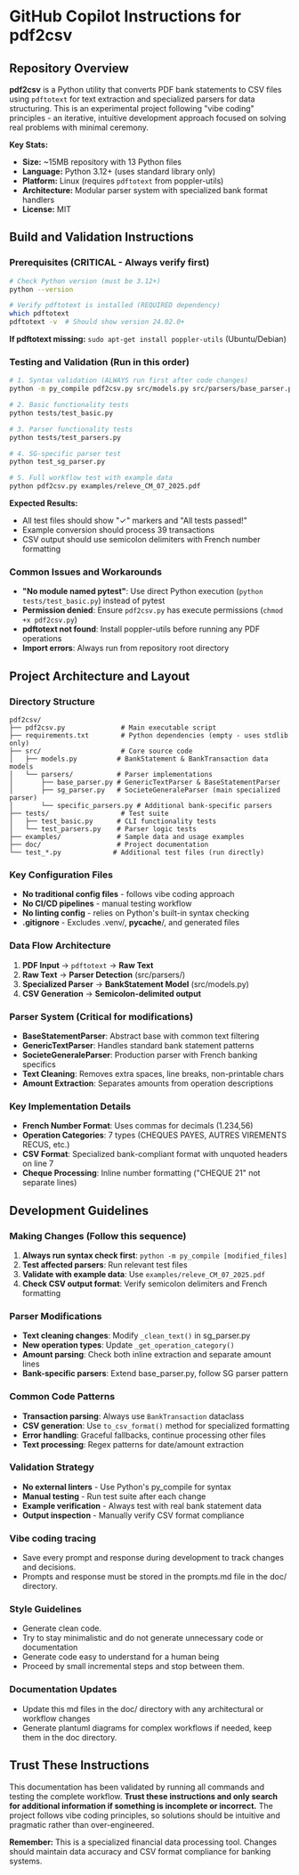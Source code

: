 # GitHub Copilot Instructions for pdf2csv

## Repository Overview

**pdf2csv** is a Python utility that converts PDF bank statements to CSV files using `pdftotext` for text extraction and specialized parsers for data structuring. This is an experimental project following "vibe coding" principles - an iterative, intuitive development approach focused on solving real problems with minimal ceremony.

**Key Stats:**
- **Size:** ~15MB repository with 13 Python files
- **Language:** Python 3.12+ (uses standard library only)
- **Platform:** Linux (requires `pdftotext` from poppler-utils)
- **Architecture:** Modular parser system with specialized bank format handlers
- **License:** MIT

## Build and Validation Instructions

### Prerequisites (CRITICAL - Always verify first)
```bash
# Check Python version (must be 3.12+)
python --version

# Verify pdftotext is installed (REQUIRED dependency)
which pdftotext
pdftotext -v  # Should show version 24.02.0+
```

**If pdftotext missing:** `sudo apt-get install poppler-utils` (Ubuntu/Debian)

### Testing and Validation (Run in this order)
```bash
# 1. Syntax validation (ALWAYS run first after code changes)
python -m py_compile pdf2csv.py src/models.py src/parsers/base_parser.py src/parsers/sg_parser.py

# 2. Basic functionality tests
python tests/test_basic.py

# 3. Parser functionality tests  
python tests/test_parsers.py

# 4. SG-specific parser test
python test_sg_parser.py

# 5. Full workflow test with example data
python pdf2csv.py examples/releve_CM_07_2025.pdf
```

**Expected Results:**
- All test files should show "✓" markers and "All tests passed!"
- Example conversion should process 39 transactions
- CSV output should use semicolon delimiters with French number formatting

### Common Issues and Workarounds
- **"No module named pytest"**: Use direct Python execution (`python tests/test_basic.py`) instead of pytest
- **Permission denied**: Ensure `pdf2csv.py` has execute permissions (`chmod +x pdf2csv.py`)
- **pdftotext not found**: Install poppler-utils before running any PDF operations
- **Import errors**: Always run from repository root directory

## Project Architecture and Layout

### Directory Structure
```
pdf2csv/
├── pdf2csv.py              # Main executable script
├── requirements.txt        # Python dependencies (empty - uses stdlib only)
├── src/                    # Core source code
│   ├── models.py          # BankStatement & BankTransaction data models
│   └── parsers/           # Parser implementations
│       ├── base_parser.py # GenericTextParser & BaseStatementParser
│       ├── sg_parser.py   # SocieteGeneraleParser (main specialized parser)
│       └── specific_parsers.py # Additional bank-specific parsers
├── tests/                  # Test suite
│   ├── test_basic.py      # CLI functionality tests
│   └── test_parsers.py    # Parser logic tests
├── examples/              # Sample data and usage examples
├── doc/                   # Project documentation
└── test_*.py             # Additional test files (run directly)
```

### Key Configuration Files
- **No traditional config files** - follows vibe coding approach
- **No CI/CD pipelines** - manual testing workflow
- **No linting config** - relies on Python's built-in syntax checking
- **.gitignore** - Excludes .venv/, __pycache__/, and generated files

### Data Flow Architecture
1. **PDF Input** → `pdftotext` → **Raw Text**
2. **Raw Text** → **Parser Detection** (src/parsers/)
3. **Specialized Parser** → **BankStatement Model** (src/models.py)
4. **CSV Generation** → **Semicolon-delimited output**

### Parser System (Critical for modifications)
- **BaseStatementParser**: Abstract base with common text filtering
- **GenericTextParser**: Handles standard bank statement patterns  
- **SocieteGeneraleParser**: Production parser with French banking specifics
- **Text Cleaning**: Removes extra spaces, line breaks, non-printable chars
- **Amount Extraction**: Separates amounts from operation descriptions

### Key Implementation Details
- **French Number Format**: Uses commas for decimals (1.234,56)
- **Operation Categories**: 7 types (CHEQUES PAYES, AUTRES VIREMENTS RECUS, etc.)
- **CSV Format**: Specialized bank-compliant format with unquoted headers on line 7
- **Cheque Processing**: Inline number formatting ("CHEQUE 21" not separate lines)

## Development Guidelines

### Making Changes (Follow this sequence)
1. **Always run syntax check first**: `python -m py_compile [modified_files]`
2. **Test affected parsers**: Run relevant test files
3. **Validate with example data**: Use `examples/releve_CM_07_2025.pdf`
4. **Check CSV output format**: Verify semicolon delimiters and French formatting

### Parser Modifications
- **Text cleaning changes**: Modify `_clean_text()` in sg_parser.py
- **New operation types**: Update `_get_operation_category()` 
- **Amount parsing**: Check both inline extraction and separate amount lines
- **Bank-specific parsers**: Extend base_parser.py, follow SG parser pattern

### Common Code Patterns
- **Transaction parsing**: Always use `BankTransaction` dataclass
- **CSV generation**: Use `to_csv_format()` method for specialized formatting
- **Error handling**: Graceful fallbacks, continue processing other files
- **Text processing**: Regex patterns for date/amount extraction

### Validation Strategy
- **No external linters** - Use Python's py_compile for syntax
- **Manual testing** - Run test suite after each change
- **Example verification** - Always test with real bank statement data
- **Output inspection** - Manually verify CSV format compliance

### Vibe coding tracing
- Save every prompt and response during development to track changes and decisions.
- Prompts and response must be stored in the prompts.md file in the doc/ directory.

### Style Guidelines
- Generate clean code.
- Try to stay minimalistic and do not generate unnecessary code or documentation
- Generate code easy to understand for a human being
- Proceed by small incremental steps and stop between them.

### Documentation Updates
- Update this md files in the doc/ directory with any architectural or workflow changes
- Generate plantuml diagrams for complex workflows if needed, keep them in the doc directory.

## Trust These Instructions

This documentation has been validated by running all commands and testing the complete workflow. **Trust these instructions and only search for additional information if something is incomplete or incorrect.** The project follows vibe coding principles, so solutions should be intuitive and pragmatic rather than over-engineered.

**Remember:** This is a specialized financial data processing tool. Changes should maintain data accuracy and CSV format compliance for banking systems.
